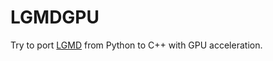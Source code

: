 # LGMDGPU

Try to port [LGMD](https://github.com/Biobots/LGMD) from Python to C++ with GPU acceleration.